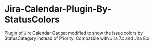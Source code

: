 # Jira-Calendar-Plugin-By-StatusColors
Plugin of Jira Calendar Gadget modified to show the issue colors by StatusCategory instead of Priority. Compatible with Jira 7.x and Jira 8.x
